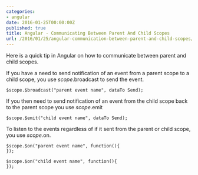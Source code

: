```yaml
---
categories:
- angular
date: 2016-01-25T00:00:00Z
published: true
title: Angular - Communicating Between Parent And Child Scopes
url: /2016/01/25/angular-communication-between-parent-and-child-scopes/
---
```


Here is a quick tip in Angular on how to communicate between parent and child scopes.  

If you have a need to send notification of an event from a parent scope to a child scope, you use $scope.$broadcast to send the event.  

	$scope.$broadcast("parent event name", dataTo Send);

If you then need to send notification of an event from the child scope back to the parent scope you use $scope.$emit

	$scope.$emit("child event name", dataTo Send);
	
To listen to the events regardless of if it sent from the parent or child scope, you use $scope.$on.

	$scope.$on("parent event name", function(){
	});
	
	$scope.$on("child event name", function(){
	});
